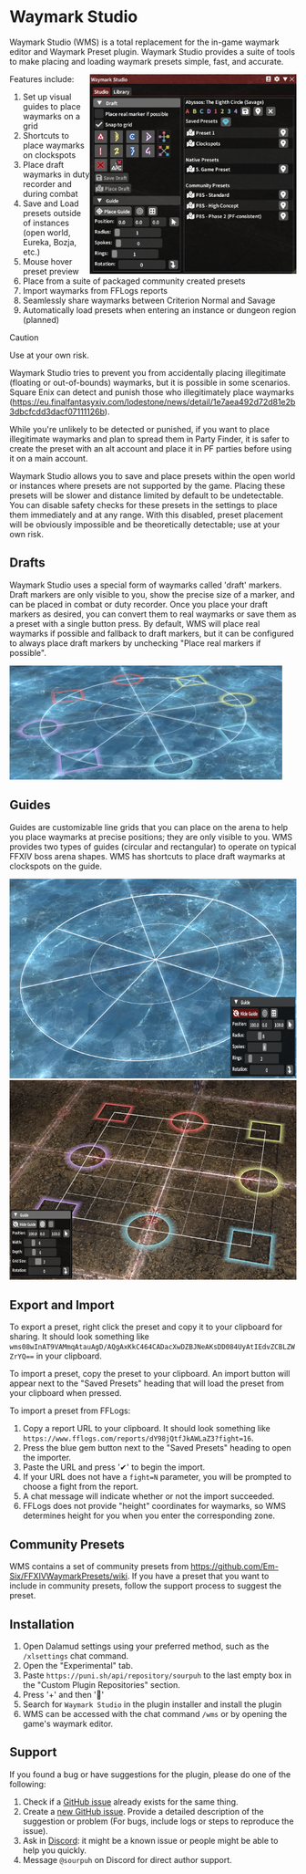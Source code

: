 # Waymark Studio

Waymark Studio (WMS) is a total replacement for the in-game waymark editor and Waymark Preset plugin. Waymark Studio provides a suite of tools to make placing and loading waymark presets simple, fast, and accurate.

<img align="right" height=350 src="/ReadmeImages/window.png">

Features include:
1. Set up visual guides to place waymarks on a grid
1. Shortcuts to place waymarks on clockspots
1. Place draft waymarks in duty recorder and during combat
1. Save and Load presets outside of instances (open world, Eureka, Bozja, etc.)
1. Mouse hover preset preview
1. Place from a suite of packaged community created presets
1. Import waymarks from FFLogs reports
1. Seamlessly share waymarks between Criterion Normal and Savage
1. Automatically load presets when entering an instance or dungeon region (planned)

> [!CAUTION]
>Use at your own risk.
>
> Waymark Studio tries to prevent you from accidentally placing illegitimate (floating or out-of-bounds) waymarks, but it is possible in some scenarios. Square Enix can detect and punish those who illegitimately place waymarks (https://eu.finalfantasyxiv.com/lodestone/news/detail/1e7aea492d72d81e2b3dbcfcdd3dacf07111126b).
>
>While you're unlikely to be detected or punished, if you want to place illegitimate waymarks and plan to spread them in Party Finder, it is safer to create the preset with an alt account and place it in PF parties before using it on a main account.
>
> Waymark Studio allows you to save and place presets within the open world or instances where presets are not supported by the game. Placing these presets will be slower and distance limited by default to be undetectable. You can disable safety checks for these presets in the settings to place them immediately and at any range. With this disabled, preset placement will be obviously impossible and be theoretically detectable; use at your own risk.

## Drafts
Waymark Studio uses a special form of waymarks called 'draft' markers.
Draft markers are only visible to you, show the precise size of a marker, and can be placed in combat or duty recorder.
Once you place your draft markers as desired, you can convert them to real waymarks or save them as a preset with a single button press.
By default, WMS will place real waymarks if possible and fallback to draft markers, but it can be configured to always place draft markers by unchecking "Place real markers if possible".

<img height=200 src="/ReadmeImages/circle_guide_withclockspots.png">

## Guides
Guides are customizable line grids that you can place on the arena to help you place waymarks at precise positions; they are only visible to you. WMS provides two types of guides (circular and rectangular) to operate on typical FFXIV boss arena shapes. WMS has shortcuts to place draft waymarks at clockspots on the guide.

<img height=350 src="/ReadmeImages/circle_guide.png">
<img height=350 src="/ReadmeImages/square_guide.png">

## Export and Import
To export a preset, right click the preset and copy it to your clipboard for sharing. It should look something like `wms08wInAT9VAMmqAtauAgD/AQgAxKkC464CADacXwDZBJNeAKsDD084UyAtIEdvZCBLZWZrYQ==` in your clipboard.

To import a preset, copy the preset to your clipboard. An import button will appear next to the "Saved Presets" heading that will load the preset from your clipboard when pressed.

To import a preset from FFLogs:
1. Copy a report URL to your clipboard. It should look something like `https://www.fflogs.com/reports/dY98jQtfJkAWLaZ3?fight=16`.
1. Press the blue gem button next to the "Saved Presets" heading to open the importer.
1. Paste the URL and press '✔' to begin the import.
1. If your URL does not have a `fight=N` parameter, you will be prompted to choose a fight from the report.
1. A chat message will indicate whether or not the import succeeded.
1. FFLogs does not provide "height" coordinates for waymarks, so WMS determines height for you when you enter the corresponding zone.

## Community Presets
WMS contains a set of community presets from https://github.com/Em-Six/FFXIVWaymarkPresets/wiki. If you have a preset that you want to include in community presets, follow the support process to suggest the preset.

## Installation
1. Open Dalamud settings using your preferred method, such as the `/xlsettings` chat command.
1. Open the "Experimental" tab.
1. Paste `https://puni.sh/api/repository/sourpuh` to the last empty box in the "Custom Plugin Repositories" section.
1. Press '+' and then '💾'
1. Search for `Waymark Studio` in the plugin installer and install the plugin
1. WMS can be accessed with the chat command `/wms` or by opening the game's waymark editor.

## Support
If you found a bug or have suggestions for the plugin, please do one of the following:

1. Check if a [GitHub issue](https://github.com/sourpuh/ffxiv_waymarkstudio/issues) already exists for the same thing.
1. Create a [new GitHub issue](https://github.com/sourpuh/ffxiv_waymarkstudio/issues/new). Provide a detailed description of the suggestion or problem (For bugs, include logs or steps to reproduce the issue).
1. Ask in [Discord](https://discord.gg/punishxiv): it might be a known issue or people might be able to help you quickly.
1. Message `@sourpuh` on Discord for direct author support.
